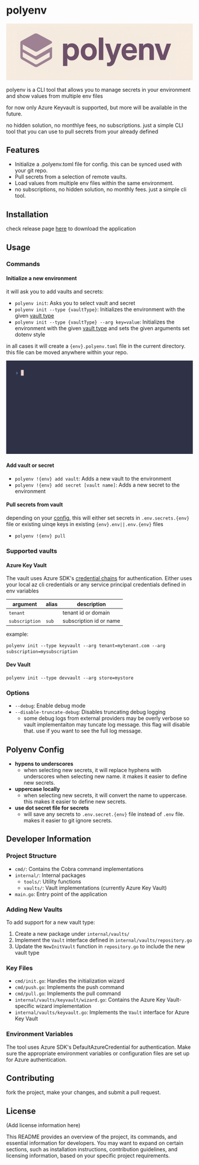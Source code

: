 # polyenv

![alt](/docs/logo.png)

polyenv is a CLI tool that allows you to manage secrets in your environment and show values from multiple env files

for now only Azure Keyvault is supported, but more will be available in the future.

no hidden solution, no monthlye fees, no subscriptions. just a simple CLI tool that you can use to pull secrets from your already defined

## Features

- Initialize a .polyenv.toml file for config. this can be synced used with your git repo.
- Pull secrets from a selection of remote vaults.
- Load values from multiple env files within the same environment.
- no subscriptions, no hidden solution, no monthly fees. just a simple cli tool.

## Installation

check release page [here](https://github.com/WithHolm/polyenv/releases) to download the application

## Usage

### Commands

#### Initialize a new environment

it will ask you to add vaults and secrets:

- `polyenv init`: Asks you to select vault and secret
- `polyenv init --type {vaultType}`: Initializes the environment with the given [vault type](#supported-vaults)
- `polyenv init --type {vaultType} --arg key=value`: Initializes the environment with the given [vault type](#supported-vaults) and sets the given arguments set dotenv style

in all cases it will create a `{env}.polyenv.toml` file in the current directory. this file can be moved anywhere within your repo.

![init](/docs/demos/init.gif)

#### Add vault or secret

- `polyenv !{env} add vault`: Adds a new vault to the environment
- `polyenv !{env} add secret [vault name]`: Adds a new secret to the environment

#### Pull secrets from vault

depending on your [config](#polyenv-config), this will either set secrets in `.env.secrets.{env}` file or existing uinqe keys in existing `{env}.env||.env.{env}` files

- `polyenv !{env} pull`

### Supported vaults

#### Azure Key Vault

The vault uses Azure SDK's [credential chains](https://learn.microsoft.com/en-us/dotnet/azure/sdk/authentication/credential-chains?tabs=dac) for authentication. Either uses your local az cli credentials or any service principal credentials defined in env variables

|argument|alias|description|
|---|---|---|
|`tenant`||tenant id or domain|
|`subscription`|`sub`|subscription id or name|

example:

``` text
polyenv init --type keyvault --arg tenant=mytenant.com --arg subscription=mysubscription
```

#### Dev Vault

``` text
polyenv init --type devvault --arg store=mystore
```

### Options

- `--debug`: Enable debug mode
- `--disable-truncate-debug`: Disables truncating debug logging
  - some debug logs from external providers may be overly verbose so vault implementaiton may tuncate log message. this flag will disable that. use if you want to see the full log message.

## Polyenv Config

- **hypens to underscores**
  - when selecting new secrets, it will replace hyphens with underscores when selecting new name. it makes it easier to define new secrets.
- **uppercase locally**
  - when selecting new secrets, it will convert the name to uppercase. this makes it easier to define new secrets.
- **use dot secret file for secrets**
  - will save any secrets to `.env.secret.{env}` file instead of `.env` file. makes it easier to git ignore secrets.

## Developer Information

### Project Structure

- `cmd/`: Contains the Cobra command implementations
- `internal/`: Internal packages
  - `tools/`: Utility functions
  - `vaults/`: Vault implementations (currently Azure Key Vault)
- `main.go`: Entry point of the application

### Adding New Vaults

To add support for a new vault type:

1. Create a new package under `internal/vaults/`
2. Implement the `Vault` interface defined in `internal/vaults/repository.go`
3. Update the `NewInitVault` function in `repository.go` to include the new vault type

### Key Files

- `cmd/init.go`: Handles the initialization wizard
- `cmd/push.go`: Implements the push command
- `cmd/pull.go`: Implements the pull command
- `internal/vaults/keyvault/wizard.go`: Contains the Azure Key Vault-specific wizard implementation
- `internal/vaults/keyvault.go`: Implements the `Vault` interface for Azure Key Vault

### Environment Variables

The tool uses Azure SDK's DefaultAzureCredential for authentication. Make sure the appropriate environment variables or configuration files are set up for Azure authentication.

## Contributing

fork the project, make your changes, and submit a pull request.

## License

(Add license information here)

This README provides an overview of the project, its commands, and essential information for developers. You may want to expand on certain sections, such as installation instructions, contribution guidelines, and licensing information, based on your specific project requirements.
